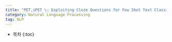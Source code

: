 ```yaml
---
title: "PET,iPET \: Exploiting Cloze Questions for Few Shot Text Classification and Natural Language Inference(unfinished post)"
category: Natural Language Processing
tag: NLP
---
```








* 목차
{:toc}








